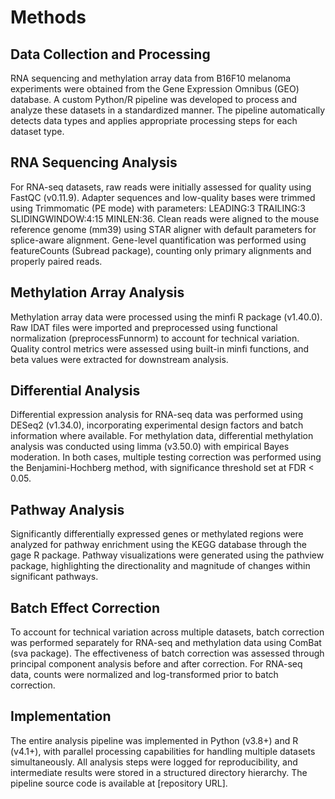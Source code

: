 # Methods

## Data Collection and Processing
RNA sequencing and methylation array data from B16F10 melanoma experiments were obtained from the Gene Expression Omnibus (GEO) database. A custom Python/R pipeline was developed to process and analyze these datasets in a standardized manner. The pipeline automatically detects data types and applies appropriate processing steps for each dataset type.

## RNA Sequencing Analysis
For RNA-seq datasets, raw reads were initially assessed for quality using FastQC (v0.11.9). Adapter sequences and low-quality bases were trimmed using Trimmomatic (PE mode) with parameters: LEADING:3 TRAILING:3 SLIDINGWINDOW:4:15 MINLEN:36. Clean reads were aligned to the mouse reference genome (mm39) using STAR aligner with default parameters for splice-aware alignment. Gene-level quantification was performed using featureCounts (Subread package), counting only primary alignments and properly paired reads.

## Methylation Array Analysis
Methylation array data were processed using the minfi R package (v1.40.0). Raw IDAT files were imported and preprocessed using functional normalization (preprocessFunnorm) to account for technical variation. Quality control metrics were assessed using built-in minfi functions, and beta values were extracted for downstream analysis.

## Differential Analysis
Differential expression analysis for RNA-seq data was performed using DESeq2 (v1.34.0), incorporating experimental design factors and batch information where available. For methylation data, differential methylation analysis was conducted using limma (v3.50.0) with empirical Bayes moderation. In both cases, multiple testing correction was performed using the Benjamini-Hochberg method, with significance threshold set at FDR < 0.05.

## Pathway Analysis
Significantly differentially expressed genes or methylated regions were analyzed for pathway enrichment using the KEGG database through the gage R package. Pathway visualizations were generated using the pathview package, highlighting the directionality and magnitude of changes within significant pathways.

## Batch Effect Correction
To account for technical variation across multiple datasets, batch correction was performed separately for RNA-seq and methylation data using ComBat (sva package). The effectiveness of batch correction was assessed through principal component analysis before and after correction. For RNA-seq data, counts were normalized and log-transformed prior to batch correction.

## Implementation
The entire analysis pipeline was implemented in Python (v3.8+) and R (v4.1+), with parallel processing capabilities for handling multiple datasets simultaneously. All analysis steps were logged for reproducibility, and intermediate results were stored in a structured directory hierarchy. The pipeline source code is available at [repository URL]. 